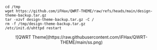 <pre><code>
cd /tmp
wget https://github.com/iFHax/QWRT-THEME/raw/refs/heads/main/design-theme-backup.tar.gz
tar -xzvf design-theme-backup.tar.gz -C /
rm -f /tmp/design-theme-backup.tar.gz
/etc/init.d/uhttpd restart
</code></pre>
<center>
  ![QWRT Theme](https://raw.githubusercontent.com/iFHax/QWRT-THEME/main/ss.png)
</center>
